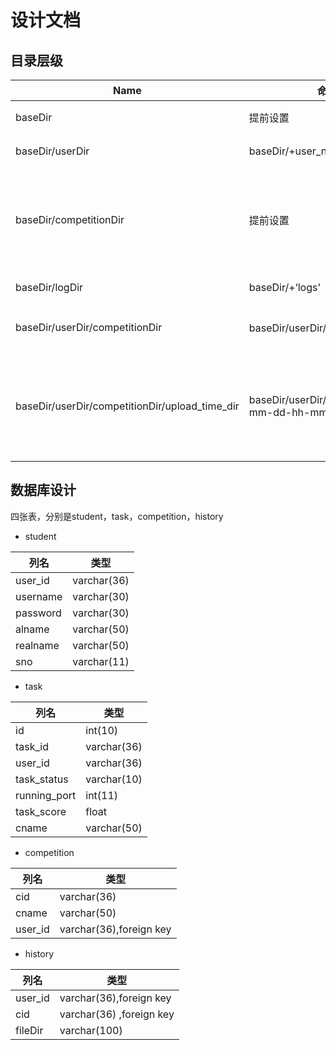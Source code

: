 # 设计文档

## 目录层级

| Name                                           | 命名规则                                            | description                                                  |
| ---------------------------------------------- | --------------------------------------------------- | ------------------------------------------------------------ |
| baseDir                                        | 提前设置                                            | 存放所有数据的目录                                           |
| baseDir/userDir                                | baseDir/+user_name+_+sno                            | 存放User的数据                                               |
| baseDir/competitionDir                         | 提前设置                                            | 存放competiton的元数据，包括一些全局competition数据          |
| baseDir/logDir                                 | baseDir/+‘logs'                                     | 存放系统级log                                                |
| baseDir/userDir/competitionDir                 | baseDir/userDir/+提前设置                           | 存放User参加各个比赛的数据                                   |
| baseDir/userDir/competitionDir/upload_time_dir | baseDir/userDir/competitionDir/+’yy-mm-dd-hh-mm-ss' | 按提交时间存放的Dir，其中有每次提交相关的数据，包括代码，结果，日志 |



## 数据库设计

四张表，分别是student，task，competition，history

- student

| 列名     | 类型        |
| -------- | ----------- |
| user_id  | varchar(36) |
| username | varchar(30) |
| password | varchar(30) |
| alname   | varchar(50) |
| realname | varchar(50) |
| sno      | varchar(11) |



- task

| 列名         | 类型        |
| ------------ | ----------- |
| id           | int(10)     |
| task_id      | varchar(36) |
| user_id      | varchar(36) |
| task_status  | varchar(10) |
| running_port | int(11)     |
| task_score   | float       |
| cname        | varchar(50) |

- competition

| 列名    | 类型                    |
| ------- | ----------------------- |
| cid     | varchar(36)             |
| cname   | varchar(50)             |
| user_id | varchar(36),foreign key |

- history

| 列名    | 类型                     |
| ------- | ------------------------ |
| user_id | varchar(36),foreign key  |
| cid     | varchar(36) ,foreign key |
| fileDir | varchar(100)             |

